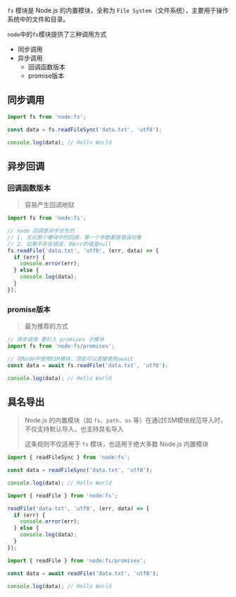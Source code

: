 `fs` 模块是 Node.js 的内置模块，全称为 `File System`（文件系统），主要用于操作系统中的文件和目录。

`node`中的`fs`模块提供了三种调用方式

+ 同步调用
+ 异步调用
  + 回调函数版本
  + promise版本



## 同步调用

```js
import fs from 'node:fs';

const data = fs.readFileSync('data.txt', 'utf8');

console.log(data); // Hello World
```



## 异步回调

### 回调函数版本

> 容易产生回调地狱

```js
import fs from 'node:fs';

// node 回调是异步优先的
// 1. 无论那个模块中的回调，第一个参数都是错误对象
// 2. 如果不存在错误，则err的值是null
fs.readFile('data.txt', 'utf8', (err, data) => {
  if (err) {
    console.error(err);
  } else {
    console.log(data);
  }
});
```



### promise版本

> 最为推荐的方式

```js
// 异步调用 要引入 promises 子模块
import fs from 'node:fs/promises';

// 在Node中使用ESM模块，顶层可以直接使用await
const data = await fs.readFile('data.txt', 'utf8');

console.log(data); // Hello World
```



## 具名导出

> Node.js 的内置模块（如 `fs`、`path`、`os` 等）在通过ESM模块规范导入时，不仅支持默认导入，也支持具名导入
>
> 这条规则不仅适用于 `fs` 模块，也适用于绝大多数 Node.js 内置模块

```js
import { readFileSync } from 'node:fs';

const data = readFileSync('data.txt', 'utf8');

console.log(data); // Hello World
```

```js
import { readFile } from 'node:fs';

readFile('data.txt', 'utf8', (err, data) => {
  if (err) {
    console.error(err);
  } else {
    console.log(data);
  }
});
```

```js
import { readFile } from 'node:fs/promises';

const data = await readFile('data.txt', 'utf8');

console.log(data); // Hello World
```

